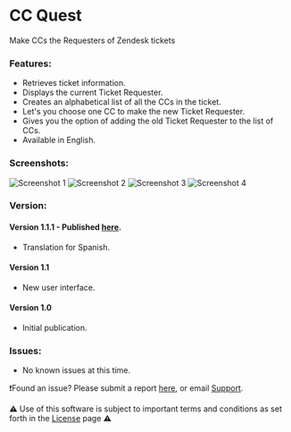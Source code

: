 # CC Quest

Make CCs the Requesters of Zendesk tickets

### Features:

*   Retrieves ticket information.
*   Displays the current Ticket Requester.
*   Creates an alphabetical list of all the CCs in the ticket.
*   Let's you choose one CC to make the new Ticket Requester.
*   Gives you the option of adding the old Ticket Requester to the list of CCs.
*   Available in English.

### Screenshots:

![Screenshot 1](https://aculligan.github.io/CDN/CC_Quest/img/screenshot-1.png) ![Screenshot 2](https://aculligan.github.io/CDN/CC_Quest/img/screenshot-2.png) ![Screenshot 3](https://aculligan.github.io/CDN/CC_Quest/img/screenshot-3.png) ![Screenshot 4](https://aculligan.github.io/CDN/CC_Quest/img/working.gif)

### Version:

#### Version 1.1.1 - Published [here](https://www.zendesk.com/apps/cc-quest/).
* Translation for Spanish.

#### Version 1.1
* New user interface.

#### Version 1.0
* Initial publication.

### Issues:

* No known issues at this time.


❗️Found an issue? Please submit a report [here](https://github.com/aculligan/CC_Quest/issues), or email [Support](mailto:support@alexculligan.com?Subject=CC%20Quest%20Support).


⚠️ Use of this software is subject to important terms and conditions as set forth in the [License](https://aculligan.github.io/license) page ⚠️
